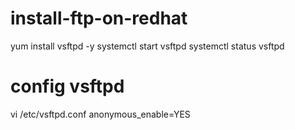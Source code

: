 # install-ftp-on-redhat
yum install vsftpd -y
systemctl start vsftpd
systemctl status vsftpd

# config vsftpd
vi  /etc/vsftpd.conf
anonymous_enable=YES
